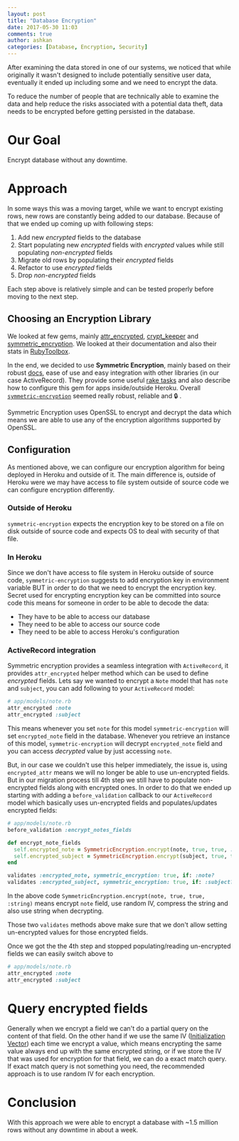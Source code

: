 ```yaml
---
layout: post
title: "Database Encryption"
date: 2017-05-30 11:03
comments: true
author: ashkan
categories: [Database, Encryption, Security]
---
```


After examining the data stored in one of our systems, we noticed that while originally it wasn't designed to include potentially sensitive user data, eventually it ended up including some and we need to encrypt the data.

To reduce the number of people that are technically able to examine the data and help reduce the risks associated with a potential data theft, data needs to be encrypted before getting persisted in the database.

# Our Goal
Encrypt database without any downtime.

<!-- more -->

# Approach
In some ways this was a moving target, while we want to encrypt existing rows, new rows are constantly being added to our database. Because of that we ended up coming up with following steps:

1. Add new _encrypted_ fields to the database
2. Start populating new _encrypted_ fields with _encrypted_ values while still populating _non-encrypted_ fields
3. Migrate old rows by populating their _encrypted_ fields
4. Refactor to use _encrypted_ fields
5. Drop _non-encrypted_ fields

Each step above is relatively simple and can be tested properly before moving to the next step.

## Choosing an Encryption Library
We looked at few gems, mainly [attr_encrypted](https://github.com/attr-encrypted/attr_encrypted), [crypt_keeper](https://github.com/jmazzi/crypt_keeper) and [symmetric_encryption](https://github.com/rocketjob/symmetric-encryption). We looked at their documentation and also their stats in [RubyToolbox](https://www.ruby-toolbox.com/categories/encryption).

In the end, we decided to use **Symmetric Encryption**, mainly based on their robust [docs](https://rocketjob.github.io/symmetric-encryption/), ease of use and easy integration with other libraries (in our case ActiveRecord). They provide some useful [rake tasks](https://rocketjob.github.io/symmetric-encryption/rake_tasks.html) and also describe how to configure this gem for apps inside/outside Heroku. Overall [`symmetric-encryption`](https://github.com/rocketjob/symmetric-encryption) seemed really robust, reliable and 🔒 .

Symmetric Encryption uses OpenSSL to encrypt and decrypt the data which means we are able to use any of the encryption algorithms supported by OpenSSL.

## Configuration
As mentioned above, we can configure our encryption algorithm for being deployed in Heroku and outside of it. The main difference is, outside of Heroku were we may have access to file system outside of source code we can configure encryption differently.

### Outside of Heroku
`symmetric-encryption` expects the encryption key to be stored on a file on disk outside of source code and expects OS to deal with security of that file.

### In Heroku
Since we don't have access to file system in Heroku outside of source code, `symmetric-encryption` suggests to add encryption key in environment variable BUT in order to do that we need to encrypt the encryption key. Secret used for encrypting encryption key can be committed into source code this means for someone in order to be able to decode the data:
- They have to be able to access our database
- They need to be able to access our source code
- They need to be able to access Heroku's configuration

### ActiveRecord integration
Symmetric encryption provides a seamless integration with `ActiveRecord`, it provides `attr_encrypted` helper method which can be used to define _encrypted_ fields. Lets say we wanted to encrypt a `Note` model that has `note` and `subject`, you can add following to your `ActiveRecord` model:

```ruby
# app/models/note.rb
attr_encrypted :note
attr_encrypted :subject
```

This means whenever you set `note` for this model `symmetric-encryption` will set `encrypted_note` field in the database. Whenever you retrieve an instance of this model, `symmetric-encryption` will decrypt `encrypted_note` field and you can access _decrypted_ value by just accessing `note`.

But, in our case we couldn't use this helper immediately, the issue is, using `encrypted_attr` means we will no longer be able to use un-encrypted fields. But in our migration process till 4th step we still have to populate non-encrypted fields along with encrypted ones. In order to do that we ended up starting with adding a `before_validation` callback to our `ActiveRecord` model which basically uses un-encrypted fields and populates/updates encrypted fields:

```ruby
# app/models/note.rb
before_validation :encrypt_notes_fields

def encrypt_note_fields
  self.encrypted_note = SymmetricEncryption.encrypt(note, true, true, :string)
  self.encrypted_subject = SymmetricEncryption.encrypt(subject, true, true, :string)
end

validates :encrypted_note, symmetric_encryption: true, if: :note?
validates :encrypted_subject, symmetric_encryption: true, if: :subject?
```
In the above code `SymmetricEncryption.encrypt(note, true, true, :string)` means encrypt `note` field, use random IV, compress the string and also use string when decrypting.

Those two `validates` methods above make sure that we don't allow setting un-encrypted values for those encrypted fields.

Once we got the the 4th step and stopped populating/reading un-encrypted fields we can easily switch above to

```ruby
# app/models/note.rb
attr_encrypted :note
attr_encrypted :subject
```

# Query encrypted fields
Generally when we encrypt a field we can't do a partial query on the content of that field. On the other hand if we use the same IV ([Initialization Vector](https://en.wikipedia.org/wiki/Initialization_vector)) each time we encrypt a value, which means encrypting the same value always end up with the same encrypted string, or if we store the IV that was used for encryption for that field, we can do a exact match query. If exact match query is not something you need, the recommended approach is to use random IV for each encryption.


# Conclusion
With this approach we were able to encrypt a database with ~1.5 million rows without any downtime in about a week.
